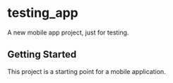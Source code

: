 # testing_app

A new mobile app project, just for testing.

## Getting Started

This project is a starting point for a mobile application.
